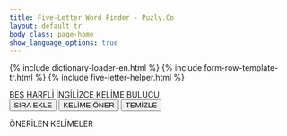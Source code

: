 ```yaml
---
title: Five-Letter Word Finder - Puzly.Co
layout: default_tr
body_class: page-home
show_language_options: true
---
```


{% include dictionary-loader-en.html %}
{% include form-row-template-tr.html %}
{% include five-letter-helper.html %}

<section class="helper-content">
	<div class="form-container">
		<span class="title">BEŞ HARFLİ İNGİLİZCE KELİME BULUCU</span>
		<div class="button-container">
			<button type="button" onclick="addRow()">SIRA EKLE</button>
			<button type="button" onclick="handleSuggestionRequest()">KELİME ÖNER</button>
			<button type="button" onclick="resetForm()">TEMİZLE</button>
		</div>
		<form id="word_form"></form>
		<div class="suggestions-container">
			<span class="title">ÖNERİLEN KELİMELER</span>
			<br />
			<span id="suggestions_slot"></span>
		</div>
	</div>
</section>
